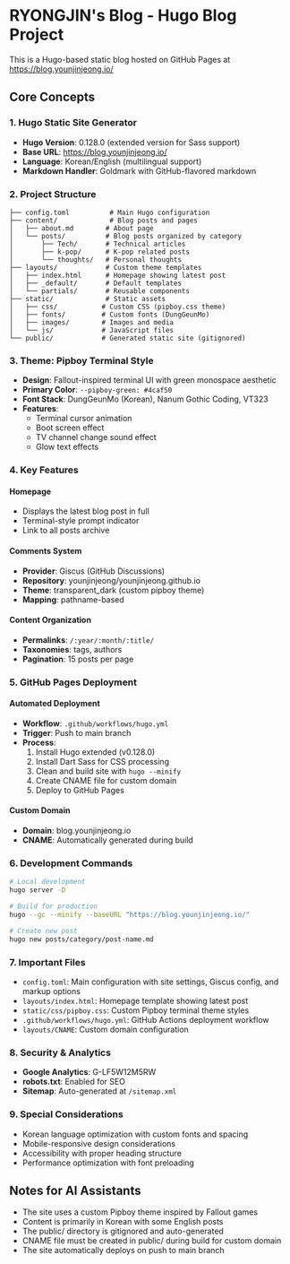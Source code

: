 # RYONGJIN's Blog - Hugo Blog Project

This is a Hugo-based static blog hosted on GitHub Pages at https://blog.younjinjeong.io/

## Core Concepts

### 1. Hugo Static Site Generator
- **Hugo Version**: 0.128.0 (extended version for Sass support)
- **Base URL**: https://blog.younjinjeong.io/
- **Language**: Korean/English (multilingual support)
- **Markdown Handler**: Goldmark with GitHub-flavored markdown

### 2. Project Structure

```
├── config.toml          # Main Hugo configuration
├── content/             # Blog posts and pages
│   ├── about.md        # About page
│   └── posts/          # Blog posts organized by category
│       ├── Tech/       # Technical articles
│       ├── k-pop/      # K-pop related posts
│       └── thoughts/   # Personal thoughts
├── layouts/            # Custom theme templates
│   ├── index.html      # Homepage showing latest post
│   ├── _default/       # Default templates
│   └── partials/       # Reusable components
├── static/             # Static assets
│   ├── css/           # Custom CSS (pipboy.css theme)
│   ├── fonts/         # Custom fonts (DungGeunMo)
│   ├── images/        # Images and media
│   └── js/            # JavaScript files
└── public/            # Generated static site (gitignored)
```

### 3. Theme: Pipboy Terminal Style
- **Design**: Fallout-inspired terminal UI with green monospace aesthetic
- **Primary Color**: `--pipboy-green: #4caf50`
- **Font Stack**: DungGeunMo (Korean), Nanum Gothic Coding, VT323
- **Features**:
  - Terminal cursor animation
  - Boot screen effect
  - TV channel change sound effect
  - Glow text effects

### 4. Key Features

#### Homepage
- Displays the latest blog post in full
- Terminal-style prompt indicator
- Link to all posts archive

#### Comments System
- **Provider**: Giscus (GitHub Discussions)
- **Repository**: younjinjeong/younjinjeong.github.io
- **Theme**: transparent_dark (custom pipboy theme)
- **Mapping**: pathname-based

#### Content Organization
- **Permalinks**: `/:year/:month/:title/`
- **Taxonomies**: tags, authors
- **Pagination**: 15 posts per page

### 5. GitHub Pages Deployment

#### Automated Deployment
- **Workflow**: `.github/workflows/hugo.yml`
- **Trigger**: Push to main branch
- **Process**:
  1. Install Hugo extended (v0.128.0)
  2. Install Dart Sass for CSS processing
  3. Clean and build site with `hugo --minify`
  4. Create CNAME file for custom domain
  5. Deploy to GitHub Pages

#### Custom Domain
- **Domain**: blog.younjinjeong.io
- **CNAME**: Automatically generated during build

### 6. Development Commands

```bash
# Local development
hugo server -D

# Build for production
hugo --gc --minify --baseURL "https://blog.younjinjeong.io/"

# Create new post
hugo new posts/category/post-name.md
```

### 7. Important Files

- `config.toml`: Main configuration with site settings, Giscus config, and markup options
- `layouts/index.html`: Homepage template showing latest post
- `static/css/pipboy.css`: Custom Pipboy terminal theme styles
- `.github/workflows/hugo.yml`: GitHub Actions deployment workflow
- `layouts/CNAME`: Custom domain configuration

### 8. Security & Analytics
- **Google Analytics**: G-LF5W12M5RW
- **robots.txt**: Enabled for SEO
- **Sitemap**: Auto-generated at `/sitemap.xml`

### 9. Special Considerations
- Korean language optimization with custom fonts and spacing
- Mobile-responsive design considerations
- Accessibility with proper heading structure
- Performance optimization with font preloading

## Notes for AI Assistants
- The site uses a custom Pipboy theme inspired by Fallout games
- Content is primarily in Korean with some English posts
- The public/ directory is gitignored and auto-generated
- CNAME file must be created in public/ during build for custom domain
- The site automatically deploys on push to main branch